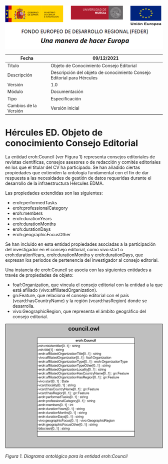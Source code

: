 ![](../../Docs/media/CabeceraDocumentosMD.png)

| Fecha         | 09/12/2021                                                   |
| ------------- | ------------------------------------------------------------ |
|Título|Objeto de Conocimiento Consejo Editorial| 
|Descripción|Descripción del objeto de conocimiento Consejo Editorial para Hércules|
|Versión|1.0|
|Módulo|Documentación|
|Tipo|Especificación|
|Cambios de la Versión|Versión inicial|

# Hércules ED. Objeto de conocimiento Consejo Editorial

La entidad eroh:Council (ver Figura 1) representa consejos editoriales de revistas científicas, consejos asesores o de redacción y comités editoriales en los que el titular del CV ha participado.
Se han añadido ciertas propiedades que extienden la ontología fundamental con el fin de dar respuesta a las necesidades de gestión de datos requeridas durante el desarrollo de la infraestructura Hércules EDMA.

Las propiedades extendidas son las siguientes:

- eroh:performedTasks
- eroh:professionalCategory
- eroh:members
- eroh:durationYears
- eroh:durationMonths
- eroh:durationDays
- eroh:geographicFocusOther

Se han incluido en esta entidad propiedades asociadas a la participación del investigador en el consejo editorial, como vivo:start o eroh:durationYears, eroh:durationMonths y eroh:durationDays, que expresan los periodos de pertenencia del investigador al consejo editorial. 

Una instancia de eroh:Council se asocia con las siguientes entidades a través de propiedades de objeto:

- foaf:Organization, que vincula el consejo editorial con la entidad a la que está afiliado (vivo:affiliatedOrganization).
- gn:Feature, que relaciona el consejo editorial con el país (vcard:hasCountryName) y la región (vcard:hasRegion) donde se desarrolla.
- vivo:GeographicRegion, que representa el ámbito geográfico del consejo editorial.


![](../../Docs/media/ObjetosDeConocimiento/Council.png)

*Figura 1. Diagrama ontológico para la entidad eroh:Council*
